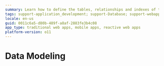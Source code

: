 ```yaml
---
summary: Learn how to define the tables, relationships and indexes of the application of your database.
tags: support-application_development; support-Database; support-webapps
locale: en-us
guid: 0011c6a5-d80b-489f-a8af-2883fe3b4c08
app_type: traditional web apps, mobile apps, reactive web apps
platform-version: o11
---
```


# Data Modeling

